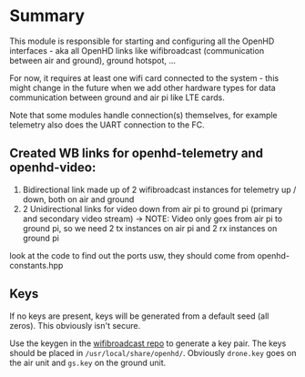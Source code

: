 # Summary

This module is responsible for starting and configuring all the OpenHD
interfaces - aka all OpenHD links like wifibroadcast (communication between air and ground),
ground hotspot, ...

For now, it requires at least one wifi card connected to the system - this might change in the 
future when we add other hardware types for data communication between ground and air pi
like LTE cards.

Note that some modules handle connection(s) themselves, for example telemetry also does the UART
connection to the FC.

## Created WB links for openhd-telemetry and openhd-video:
1) Bidirectional link made up of 2 wifibroadcast instances for telemetry up / down, both on air and ground
2) 2 Unidirectional links for video down from air pi to ground pi (primary and secondary video stream)
   -> NOTE: Video only goes from air pi to ground pi, so we need 2 tx instances on air pi and 2 rx instances on ground
   pi

look at the code to find out the ports usw, they should come from openhd-constants.hpp

## Keys
If no keys are present, keys will be generated from a default seed (all zeros). This obviously isn't secure.

Use the keygen in the [wifibroadcast repo](https://github.com/openhd/wifibroadcast) to generate a key pair. The keys should be placed in `/usr/local/share/openhd/`. Obviously `drone.key` goes on the air unit and `gs.key` on the ground unit.
